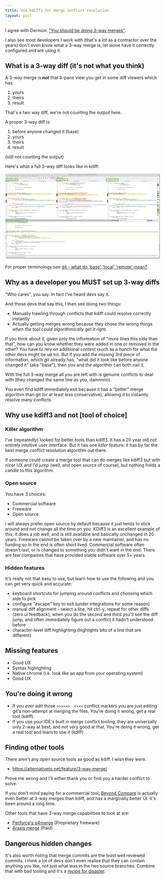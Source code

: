 ```yaml
---
title: Use kdiff3 for merge conflict resolution
layout: post
---
```


I agree with Dermon: ["You should be doing 3-way merges"](https://medium.com/@damon.lundin/you-should-be-using-3-way-merging-4824400bae7).

I also see most developers I work with (that's a lot as a contractor over the years) don't even know what a 3-way merge is, let alone have it correctly configured and are using it.

## What is a 3-way diff (it's not what you think)

A 3-way merge is ***not*** that 3-pane view you get in some diff viewers which has:

1. yours
2. theirs
3. result

That's a two way diff, we're not counting the *output* here.

A proper 3-way diff is:

1. before anyone changed it (base)
2. yours
3. theirs
4. result

(still not counting the output)

Here's what a full 3-way diff looks like in kdiff:

![kdiff 3-way merge screenshot](/images/blog/git-kdiff-3way-merge.png)

For proper terminology see [git - what do 'base' 'local' 'remote' mean?](/2023/10/20/git-what-do-'base'-'local'-'remote'-mean/).

## Why as a developer you MUST set up 3-way diffs

"Who cares", you say. In fact I've heard devs say it.

And those devs that say this, I then see doing two things:

- Manually trawling through conflicts that kdiff could resolve correctly instantly
- Actually getting merges wrong because they chose the wrong things *when the tool could algorithmically get it right*.

If you think about it, given only the information of "more lines this side than that", how can you know whether they were added in one or removed in the other? You have to rely on additional context (such as a hunch for what the other devs might be up to). But if you add the missing 3rd piece of information, which git already has, "what did it look like before anyone changed it" (aka "base"), then you and the algorithm can both nail it.

With the full 3-way merge all you are left with is genuine conflicts to deal with (they changed the same line as you, damnnnn).

You even find kdiff immediately exit because it has a "better" merge algorithm than git (or at least less conservative), allowing it to instantly resolve many conflicts.


## Why use kdiff3 and not [tool of choice]

### Killer algorithm

I've (repeatedly) looked for better tools than kdiff3. It has a 20 year old not entirely intuitive user interface. But it has one *killer* feature: it has by far the best merge conflict resolution algorithm out there.

If someone could create a merge tool that can do merges like kdiff3 but with nicer UX and I'd jump (well, and open source of course), but nothing holds a candle to this algorithm.

### Open source

You have 3 choices:

- Commercial software
- Freeware
- Open source

I will always prefer open source by default because it just tends to stick around and not change all the time on you. KDiff3 is an excellent example of this, it does a job well, and is still available and basically unchanged in 20 years. Freeware cannot be taken over by a new maintainer, and has no funding so in the end is often short lived. Commercial software often doesn't last, or is changed to something you didn't want in the end. There are few companies that have provided stable software over 5+ years.

### Hidden features

It's really not that easy to use, but learn how to use the following and you can get very quick and accurate:

- keyboard shortcuts for jumping around conflicts and choosing which side to pick
- configure "escape" key to exit (under integrations for some reason)
- manual diff alignment - select a line, hit ctrl-y, repeat for other diffs (zero ui feedback), when you do the second and third you'll see the diff jump, and often immediately figure out a conflict it hadn't understood before
- character-level diff highlighting (highlights bits of a line that are different)

## Missing features

- Good UX
- Syntax highlighting
- Native chrome (i.e. look like an app from your operating system)
- Good UX

## You're doing it wrong

- If you *ever* edit those `>>>>>>  <<<<` conflict markers you are just editing git's non-attempt at merging the files. You're doing it wrong, get a real tool (kdiff).
- If you use your IDE's built in merge conflict tooling, they are universally only 2-way at best, and not very good at that. You're doing it wrong, get a real tool and learn to use it (kdiff).

## Finding other tools

There aren't any open source tools as good as kdiff. I wish they were.

- <https://alternativeto.net/feature/3-way-merge/>

Prove me wrong and I'll either thank you or find you a harder conflict to solve.

If you don't mind paying for a commercial tool, [Beyond Compare](https://www.scootersoftware.com/) is actually even better at 3-way merges than kdiff, and has a marginally better UI. It's been around a long time.

Other tools that have 3-way merge capabilities to look at are:

- [Perforce's p4merge](https://www.perforce.com/products/helix-core-apps/merge-diff-tool-p4merge) (Proprietary freeware)
- [Araxis merge](https://www.araxis.com/merge/index.en) (Paid)

## Dangerous hidden changes

It's also worth noting that merge commits are the *least* well reviewed commits. I think a lot of devs don't even realise that they can contain anything you like, not just what was in the two source branches. Combine that with bad tooling and it's a [recipe for disaster](https://nakedsecurity.sophos.com/2014/02/24/anatomy-of-a-goto-fail-apples-ssl-bug-explained-plus-an-unofficial-patch/).
